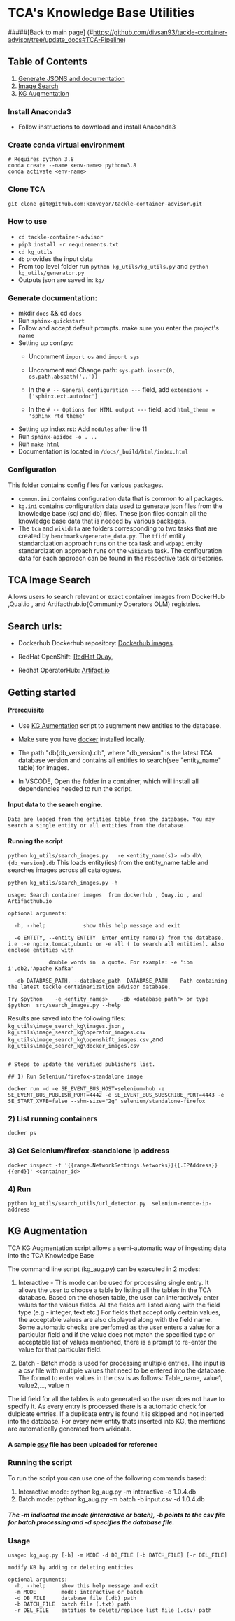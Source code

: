 # TCA's Knowledge Base Utilities
#####[Back to main page] (#https://github.com/divsan93/tackle-container-advisor/tree/update_docs#TCA-Pipeline)
## Table of Contents
1. [Generate JSONS and documentation](#How-to-use)
2. [Image Search](#TCA-Image-Search)
3. [KG Augmentation](#KG-Augmentation)

### Install Anaconda3
- Follow instructions to download and install Anaconda3

### Create conda virtual environment
	# Requires python 3.8
	conda create --name <env-name> python=3.8
	conda activate <env-name>
### Clone TCA
	git clone git@github.com:konveyor/tackle-container-advisor.git

### How to use
- ``cd tackle-container-advisor``
- ``pip3 install -r requirements.txt``
- ``cd kg_utils``
- ``db`` provides the input data
- From top level folder run ``python kg_utils/kg_utils.py`` and ``python kg_utils/generator.py``
- Outputs json are saved in: ``kg/``


### Generate documentation:
- mkdir  ``docs`` && cd  ``docs``
- Run  ``sphinx-quickstart ``
- Follow  and accept default prompts. make sure you enter the project's name
- Setting up conf.py:
	* Uncomment ``import os`` and  ``import sys``
	* Uncomment and Change path: ``sys.path.insert(0, os.path.abspath('..'))``

    * In the ``# -- General configuration ---`` field, add ``extensions = ['sphinx.ext.autodoc']``

    * In the ``# -- Options for HTML output ---`` field,  add ``html_theme = 'sphinx_rtd_theme'``
 - Setting up index.rst:
 	Add ``modules``  after line 11
- Run  ``sphinx-apidoc -o . ..``
- Run  ``make html``
- Documentation is located in ``/docs/_build/html/index.html``

### Configuration
This folder contains config files for various packages.

* ``common.ini`` contains configuration data that is common to all packages.
* ``kg.ini`` contains configuration data used to generate json files from the knowledge
base (sql and db) files. These json files contain all the knowledge base data that is
needed by various packages.    
* The ``tca`` and ``wikidata`` are folders corresponding to two tasks that are created by
``benchmarks/generate_data.py``. The ``tfidf`` entity standardization approach runs on the
``tca`` task and ``wdpapi`` entity standardization approach runs on the ``wikidata`` task.
The configuration data for each approach can be found in the respective task directories.

## TCA Image Search

Allows users to search relevant or exact container images from  DockerHub ,Quai.io , and Artifacthub.io(Community Operators OLM) registries.

## Search urls:  

  - Dockerhub
    Dockerhub repository: [Dockerhub images](https://hub.docker.com/).

   - RedHat OpenShift: [RedHat Quay](https://quay.io/search),

   - Redhat OperatorHub: [Artifact.io](https://artifacthub.io/)

## Getting started

#### Prerequisite

  - Use [KG Aumentation](#KG-Augmentation) script to augmment new entities to the database.
  - Make sure you have [docker](https://docs.docker.com/engine/install/) installed locally.

  - The path "db\{db_version}.db", where "db_version" is the latest TCA database version and contains all entities to search(see "entity_name" table) for images.

  -  In VSCODE,  Open the folder in a container,  which will install all dependencies needed to run the script.

#### Input data to the search engine.

    Data are loaded from the entities table from the database. You may search a single entity or all entities from the database.


#### Running the script

 ```python kg_utils/search_images.py   -e <entity_name(s)> -db db\{db_version}.db``` This loads entity(ies) from the entity_name table and searches images across all catalogues.

```
python kg_utils/search_images.py -h

usage: Search container images  from dockerhub , Quay.io , and Artifacthub.io

optional arguments:

  -h, --help            show this help message and exit

  -e ENTITY, --entity ENTITY  Enter entity name(s) from the database. i.e :-e nginx,tomcat,ubuntu or -e all ( to search all entities). Also enclose entities with                        

             double words in  a quote. For example: -e 'ibm i',db2,'Apache Kafka'

  -db DATABASE_PATH, --database_path  DATABASE_PATH    Path containing the latest tackle containerization advisor database.

Try $python    -e <entity_names>    -db <database_path"> or type $python  src/search_images.py --help

```

Results are saved into the following files:  ```kg_utils\image_search_kg\images.json``` , ```kg_utils\image_search_kg\operator_images.csv``` ```kg_utils\image_search_kg\openshift_images.csv``` ,and ```kg_utils\image_search_kg\docker_images.csv```

```

# Steps to update the verified publishers list.

## 1) Run Selenium/firefox-standalone image

```
```docker run -d -e SE_EVENT_BUS_HOST=selenium-hub -e SE_EVENT_BUS_PUBLISH_PORT=4442 -e SE_EVENT_BUS_SUBSCRIBE_PORT=4443 -e SE_START_XVFB=false --shm-size="2g" selenium/standalone-firefox ```

### 2) List running containers
```docker ps```
### 3) Get Selenium/firefox-standalone ip address

```docker inspect -f '{{range.NetworkSettings.Networks}}{{.IPAddress}}{{end}}' <container_id>```

### 4) Run

```python kg_utils/search_utils/url_detector.py  selenium-remote-ip-address```


## KG Augmentation

TCA KG Augmentation script allows a semi-automatic way of ingesting data into the TCA Knowledge Base

The command line script (kg_aug.py) can be executed in 2 modes:

1. Interactive - This mode can be used for processing single entry. It allows the user to choose a table by listing all the tables in the TCA database. Based on the chosen table, the user can interactively enter values for the vaious fields. All the fields are listed along with the field type (e.g.- integer, text etc.) For fields that accept only certain values, the acceptable values are also displayed along with the field name. Some automatic checks are perfomed as the user enters a value for a particular field and if the value does not match the specified type or acceptable list of values mentioned, there is a prompt to re-enter the value for that particular field.

2. Batch - Batch mode is used for processing multiple entries. The input is a csv file with multiple values that need to be entered into the database. The format to enter values in the csv is as follows: Table_name, value1, value2,..., value n

The id field for all the tables is auto generated so the user does not have to specify it. As every entry is processed there is a automatic check for dulpicate entries. If a duplicate entry is found it is skipped and not inserted into the database. For every new entity thats inserted into KG, the mentions are automatically generated from wikidata.

#### A sample [csv](https://github.com/konveyor/tackle-container-advisor/blob/main/kg_utils/input.csv) file has been uploaded for reference

### Running the script

To run the script you can use one of the following commands based:
1. Interactive mode: python kg_aug.py -m interactive -d 1.0.4.db
2. Batch mode: python kg_aug.py -m batch -b input.csv -d 1.0.4.db

##### The -m indicated the mode (interactive or batch), -b points to the csv file for batch processing and -d specifies the database file.

### Usage
```
usage: kg_aug.py [-h] -m MODE -d DB_FILE [-b BATCH_FILE] [-r DEL_FILE]

modify KB by adding or deleting entities

optional arguments:
  -h, --help     show this help message and exit
  -m MODE        mode: interactive or batch
  -d DB_FILE     database file (.db) path
  -b BATCH_FILE  batch file (.txt) path
  -r DEL_FILE    entities to delete/replace list file (.csv) path
```
